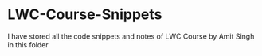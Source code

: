 # LWC-Course-Snippets
I have stored all the code snippets and notes of LWC Course by Amit Singh in this folder
